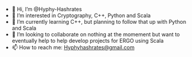 - 👋 Hi, I’m @Hyphy-Hashrates
- 👀 I’m interested in Cryptography, C++, Python and Scala
- 🌱 I’m currently learning C++, but planning to follow that up with Python and Scala
- 💞️ I’m looking to collaborate on nothing at the momement but want to eventually help to help develop projects for ERGO using Scala 
- 📫 How to reach me: Hyphyhashrates@gmail.com

<!---
Hyphy-Hashrates/Hyphy-Hashrates is a ✨ special ✨ repository because its `README.md` (this file) appears on your GitHub profile.
You can click the Preview link to take a look at your changes.
--->
